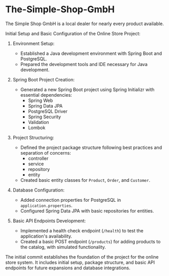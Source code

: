 # The-Simple-Shop-GmbH
The Simple Shop GmbH is a local dealer for nearly every product available.

Initial Setup and Basic Configuration of the Online Store Project:

1. Environment Setup:
   - Established a Java development environment with Spring Boot and PostgreSQL.
   - Prepared the development tools and IDE necessary for Java development.

2. Spring Boot Project Creation:
   - Generated a new Spring Boot project using Spring Initializr with essential dependencies:
     - Spring Web
     - Spring Data JPA
     - PostgreSQL Driver
     - Spring Security
     - Validation
     - Lombok

3. Project Structuring:
   - Defined the project package structure following best practices and separation of concerns:
     - controller
     - service
     - repository
     - entity
   - Created basic entity classes for `Product`, `Order`, and `Customer`.

4. Database Configuration:
   - Added connection properties for PostgreSQL in `application.properties`.
   - Configured Spring Data JPA with basic repositories for entities.

5. Basic API Endpoints Development:
   - Implemented a health check endpoint (`/health`) to test the application's availability.
   - Created a basic POST endpoint (`/products`) for adding products to the catalog, with simulated functionality.

The initial commit establishes the foundation of the project for the online store system. It includes initial setup, package structure, and basic API endpoints for future expansions and database integrations.


